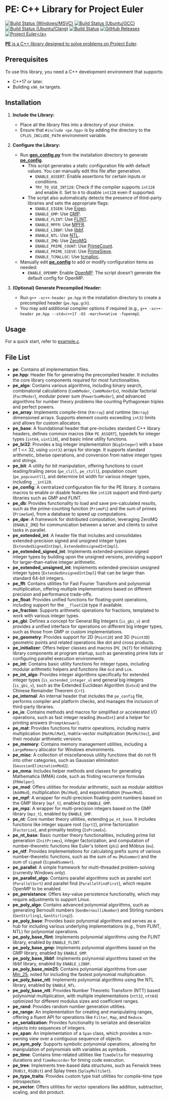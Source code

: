 # PE: C++ Library for Project Euler

[![Build Status (Windows/MSVC)](https://ci.appveyor.com/api/projects/status/scaji00tde2gb7uy?svg=true)](https://ci.appveyor.com/project/baihacker/pe-win-msvc)
[![Build Status (Ubuntu/GCC)](https://ci.appveyor.com/api/projects/status/9bt606nax24anyen?svg=true)](https://ci.appveyor.com/project/baihacker/pe-ubuntu-gcc)
[![Build Status (Ubuntu/Clang)](https://ci.appveyor.com/api/projects/status/nw243uvs95i0bj85?svg=true)](https://ci.appveyor.com/project/baihacker/pe-ubuntu-clang)
[![Build Status](https://github.com/baihacker/pe/actions/workflows/ci.yml/badge.svg)](https://github.com/baihacker/pe/actions)
[![GitHub Releases](https://img.shields.io/github/release/baihacker/pe.svg)](https://github.com/baihacker/pe/releases)
<a href="https://projecteuler.net/recent" target="_blank">![Project Euler](https://projecteuler.net/profile/baihacker.png?)</a>

**PE** is a C++ library designed to solve problems on [Project Euler](https://projecteuler.net/recent).

## Prerequisites

To use this library, you need a C++ development environment that supports:
* C++17 or later.
* Building `x86_64` targets.

## Installation

1. **Include the Library:**
   - Place all the library files into a directory of your choice.
   - Ensure that `#include <pe.hpp>` is by adding the directory to the `CPLUS_INCLUDE_PATH` environment variable.

2. **Configure the Library:**
   - Run **[gen_config.py](https://github.com/baihacker/pe/blob/master/gen_config.py)** from the installation directory to generate **[pe_config](https://github.com/baihacker/pe/blob/master/pe_config)**.
     - This script generates a static configuration file with default values. You can manually edit this file after generation.
       - `ENABLE_ASSERT`: Enable assertions for certain inputs or conditions.
       - `TRY_TO_USE_INT128`: Check if the compiler supports `int128` and enable it. Set to `0` to disable `int128` even if supported.
     - The script also automatically detects the presence of third-party libraries and sets the appropriate flags:
       - `ENABLE_EIGEN`: Use [Eigen](http://eigen.tuxfamily.org/index.php?title=Main_Page).
       - `ENABLE_GMP`: Use [GMP](https://gmplib.org).
       - `ENABLE_FLINT`: Use [FLINT](http://www.flintlib.org).
       - `ENABLE_MPFR`: Use [MPFR](https://www.mpfr.org).
       - `ENABLE_LIBBF`: Use [libbf](https://bellard.org/libbf).
       - `ENABLE_NTL`: Use [NTL](https://www.shoup.net/ntl/download.html).
       - `ENABLE_ZMQ`: Use [ZeroMQ](https://zeromq.org/).
       - `ENABLE_PRIME_COUNT`: Use [PrimeCount](https://github.com/kimwalisch/primecount).
       - `ENABLE_PRIME_SIEVE`: Use [PrimeSieve](https://github.com/kimwalisch/primesieve).
       - `ENABLE_TCMALLOC`: Use [tcmalloc](https://github.com/gperftools/gperftools).
   - Manually edit **[pe_config](https://github.com/baihacker/pe/blob/master/pe_config)** to add or modify configuration items as needed:
     - `ENABLE_OPENMP`: Enable [OpenMP](http://www.openmp.org). The script doesn't generate the default config for OpenMP.

3. **(Optional) Generate Precompiled Header:**
   - Run `g++ -xc++-header pe.hpp` in the installation directory to create a precompiled header (`pe.hpp.gch`).
   - You may add additional compiler options if required (e.g., `g++ -xc++-header pe.hpp --std=c++17 -O3 -march=native -fopenmp`).

## Usage

For a quick start, refer to [example.c](https://github.com/baihacker/pe/blob/master/example/example.c).

## File List

*   **pe**: Contains all implementation files.
*   **pe.hpp**: Header file for generating the precompiled header. It includes the core library components required for most functionalities.
*   **pe_algo**: Contains various algorithms, including binary search, combinatorial calculations (`CombModer`, `CombModerEx`), modular factorial (`FactModer`), modular power sum (`PowerSumModer`), and advanced algorithms for number theory problems like counting Pythagorean triples and perfect powers.
*   **pe_array**: Implements compile-time (`FArray`) and runtime (`DArray`) dimensioned arrays. Supports element counts exceeding `int32` limits and allows for custom allocators.
*   **pe_base**: A foundational header that pre-includes standard C++ library headers, defines common macros (like `PE_ASSERT`), typedefs for integer types (`int64`, `uint128`), and basic inline utility functions.
*   **pe_bi32**: Provides a big integer implementation (`BigInteger`) with a base of 1 << 32, using `uint32` arrays for storage. It supports standard arithmetic, bitwise operations, and conversion from native integer types and strings.
*   **pe_bit**: A utility for bit manipulation, offering functions to count leading/trailing zeros (`pe_clzll`, `pe_ctzll`), population count (`pe_popcountll`), and determine bit width for various integer types, including `__int128`.
*   **pe_config**: A centralized configuration file for the PE library. It contains macros to enable or disable features like `int128` support and third-party libraries such as GMP and FLINT.
*   **pe_db**: Provides functionality to load and save pre-calculated results, such as the prime-counting function (`PrimePi`) and the sum of primes (`PrimeSum`), from a database to speed up computations.
*   **pe_dpe**: A framework for distributed computation, leveraging ZeroMQ (`ENABLE_ZMQ`) for communication between a server and clients to solve tasks in parallel.
*   **pe_extended_int**: A header file that includes and consolidates extended-precision signed and unsigned integer types (`ExtendedSignedIntImpl`, `ExtendedUnsignedIntImpl`).
*   **pe_extended_signed_int**: Implements extended-precision signed integer types by building upon the unsigned versions, providing support for larger-than-native integer arithmetic.
*   **pe_extended_unsigned_int**: Implements extended-precision unsigned integer types (`ExtendedUnsignedIntImpl`) that can be larger than standard 64-bit integers.
*   **pe_fft**: Contains utilities for Fast Fourier Transform and polynomial multiplication, offering multiple implementations based on different precision and performance trade-offs.
*   **pe_float**: Provides unified functions for floating-point operations, including support for the `__float128` type if available.
*   **pe_fraction**: Supports arithmetic operations for fractions, templated to work with various integer types.
*   **pe_gbi**: Defines a concept for General Big Integers (`is_gbi_v`) and provides a unified interface for operations on different big integer types, such as those from GMP or custom implementations.
*   **pe_geometry**: Provides support for 2D (`Point2D`) and 3D (`Point3D`) geometric points and related operations like dot and cross products.
*   **pe_initializer**: Offers helper classes and macros (`PE_INIT`) for initializing library components at program startup, such as generating prime lists or configuring parallel execution environments.
*   **pe_int**: Contains basic utility functions for integer types, including modular arithmetic helpers and functions like `Gcd` and `Lcm`.
*   **pe_int_algo**: Provides integer algorithms specifically for extended integer types (`is_extended_integer_v`) and general big integers (`is_gbi_v`), such as the Extended Euclidean Algorithm (`ExGcd`) and the Chinese Remainder Theorem (`Crt`).
*   **pe_internal**: An internal header that includes the `pe_config` file, performs compiler and platform checks, and manages the inclusion of third-party libraries.
*   **pe_io**: Contains methods and macros for simplified or accelerated I/O operations, such as fast integer reading (`ReadInt`) and a helper for printing answers (`PromptAnswer`).
*   **pe_mat**: Provides functions for matrix operations, including matrix multiplication (`MatMulMat`), matrix-vector multiplication (`MatMulVec`), and their modular arithmetic versions.
*   **pe_memory**: Contains memory management utilities, including a `LargeMemory` allocator for Windows environments.
*   **pe_misc**: A collection of miscellaneous utility functions that do not fit into other categories, such as Gaussian elimination (`GaussianEliminationMod2`).
*   **pe_mma**: Includes helper methods and classes for generating Mathematica (MMA) code, such as finding recurrence formulas (`FRHelper`).
*   **pe_mod**: Offers utilities for modular arithmetic, such as modular addition (`AddMod`), multiplication (`MulMod`), and exponentiation (`PowerMod`).
*   **pe_mpf**: A wrapper for multi-precision floating-point numbers based on the GMP library (`mpf_t`), enabled by `ENABLE_GMP`.
*   **pe_mpz**: A wrapper for multi-precision integers based on the GMP library (`mpz_t`), enabled by `ENABLE_GMP`.
*   **pe_nt**: Core number theory utilities, extending `pe_nt_base`. It includes functions like integer square root (`SqrtI`), prime factorization (`Factorize`), and primality testing (`IsPrimeEx`).
*   **pe_nt_base**: Basic number theory functionalities, including prime list generation (`InitPrimes`), integer factorization, and computation of number-theoretic functions like Euler's totient (`phi`) and Möbius (`mu`).
*   **pe_ntf**: Provides implementations for calculating prefix sums of various number-theoretic functions, such as the sum of `mu` (`MuSummer`) and the sum of `sigma0` (`Sigma0Summer`).
*   **pe_parallel**: A simple framework for multi-threaded problem-solving (currently Windows only).
*   **pe_parallel_algo**: Contains parallel algorithms such as parallel sort (`ParallelSort`) and parallel find (`ParallelFindFirst`), which require OpenMP to be enabled.
*   **pe_persistance**: Offers key-value persistence functionality, which may require adjustments to support Linux.
*   **pe_poly_algo**: Contains advanced polynomial algorithms, such as generating Bernoulli numbers (`GenBernoulliNumber`) and Stirling numbers (`GenStirling1`, `GenStirling2`).
*   **pe_poly_base**: Provides basic polynomial algorithms and serves as a hub for including various underlying implementations (e.g., from FLINT, NTL) for polynomial operations.
*   **pe_poly_base_flint**: Implements polynomial algorithms using the FLINT library, enabled by `ENABLE_FLINT`.
*   **pe_poly_base_gmp**: Implements polynomial algorithms based on the GMP library, enabled by `ENABLE_GMP`.
*   **pe_poly_base_libbf**: Implements polynomial algorithms based on the libbf library, enabled by `ENABLE_LIBBF`.
*   **pe_poly_base_min25**: Contains polynomial algorithms from user [Min_25](https://github.com/min-25), noted for including the fastest polynomial multiplication.
*   **pe_poly_base_ntl**: Implements polynomial algorithms using the NTL library, enabled by `ENABLE_NTL`.
*   **pe_poly_base_ntt**: Provides Number Theoretic Transform (NTT) based polynomial multiplication, with multiple implementations (`ntt32`, `ntt64`) optimized for different modulus sizes and coefficient ranges.
*   **pe_rand**: Provides random number generation utilities.
*   **pe_range**: An implementation for creating and manipulating ranges, offering a fluent API for operations like `Filter`, `Map`, and `Reduce`.
*   **pe_serialization**: Provides functionality to serialize and deserialize objects into sequences of integers.
*   **pe_span**: An implementation of a `Span` class, which provides a non-owning view over a contiguous sequence of objects.
*   **pe_sym_poly**: Supports symbolic polynomial operations, allowing for manipulation of polynomials with variables as symbols.
*   **pe_time**: Contains time-related utilities like `TimeDelta` for measuring durations and `TimeRecorder` for timing code execution.
*   **pe_tree**: Implements tree-based data structures, such as Fenwick trees (`RUBit`, `RSQBit`) and Splay trees (`SplayMultiSet`).
*   **pe_type_traits**: Provides custom type trait utilities for compile-time type introspection.
*   **pe_vector**: Offers utilities for vector operations like addition, subtraction, scaling, and dot product.



